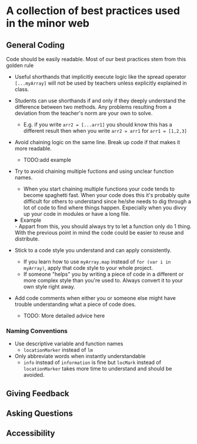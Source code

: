 # A collection of best practices used in the minor web

## General Coding
Code should be easily readable. Most of our best practices stem from this golden rule

- Useful shorthands that implicitly execute logic like the spread operator `[...myArray]` will not be used by teachers unless explicitly explained in class.
- Students can use shorthands if and only if they deeply understand the difference between two methods. Any problems resulting from a deviation from the teacher's norm are your own to solve. 
  - E.g. if you write `arr2 = [...arr1]` you should know this has a different result then when you write `arr2 = arr1` for `arr1 = [1,2,3]`
- Avoid chaining logic on the same line. Break up code if that makes it more readable. 
  - TODO:add example
- Try to avoid chaining multiple fuctions and using unclear function names.
  - When you start chaining multiple functions your code tends to become spaghetti fast. When your code does this it's probably quite difficult for others to understand since he/she needs to dig through a lot of code to find where things happen. Expecially when you divvy up your code in modules or have a long file.
  <details>
    <summary> Example </summary>
  
    ```javascript
      process()

      // Other file/module
      function process(){
        // Does stuff
        render(data)
      }
    ```
    You don't know where `render` is called until you've explored the code. In more complex cases this becomes an even bigger mess. Instead it could be better to let functions return it's data and of course always keep clear function names.
    ```javascript
      rendersData(processData())

      // Other file/module
      function processData(){
        // Does stuff
        return data
      }
      function renderData(data){
        // renders stuff
      }
    ```
    This way you see what a function is supposed to do upfront without digging into the code.
  </details>
  - Appart from this, you should always try to let a function only do 1 thing. With the previous point in mind the code could be easier to reuse and distribute.

- Stick to a code style you understand and can apply consistently. 
  - If you learn how to use `myArray.map` instead of `for (var i in myArray)`, apply that code style to your whole project. 
  - If someone "helps" you by writing a piece of code in a different or more complex style than you're used to. Always convert it to your own style right away.
- Add code comments when either you or someone else might have trouble understanding what a piece of code does.
  - TODO: More detailed advice here 

### Naming Conventions


- Use descriptive variable and function names
  - `locationMarker` instead of `lm`
- Only abbreviate words when instantly understandable
  - `info` instead of `information` is fine but `locMark` instead of `locationMarker` takes more time to understand and should be avoided.


## Giving Feedback

## Asking Questions

## Accessibility

